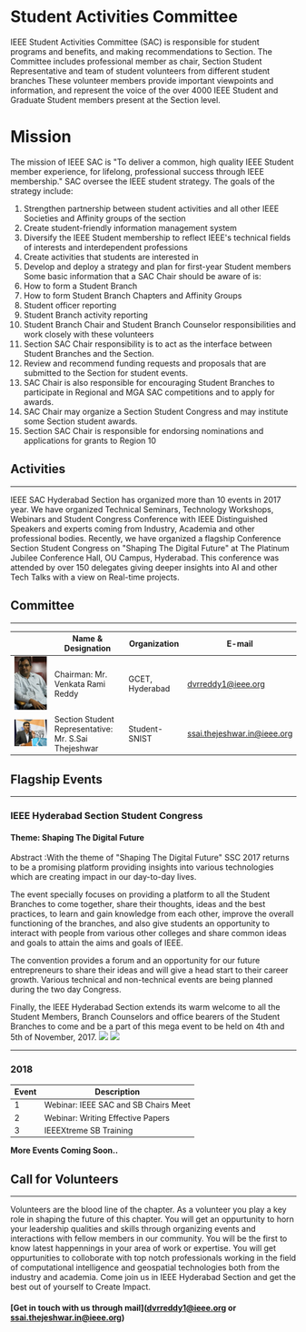 # Student Activities Committee

IEEE Student Activities Committee (SAC) is responsible for student programs and
benefits, and making recommendations to Section. The Committee includes professional member
as chair, Section Student Representative and team of student volunteers from different student
branches These volunteer members provide important viewpoints and information, and represent
the voice of the over 4000 IEEE Student and Graduate Student members present at the Section
level.

# Mission

The mission of IEEE SAC is "To deliver a common, high quality IEEE Student member
experience, for lifelong, professional success through IEEE membership."
SAC oversee the IEEE student strategy. The goals of the strategy include:
1. Strengthen partnership between student activities and all other IEEE Societies and Affinity
groups of the section
2. Create student-friendly information management system
3. Diversify the IEEE Student membership to reflect IEEE&#39;s technical fields of interests and
interdependent professions
4. Create activities that students are interested in
5. Develop and deploy a strategy and plan for first-year Student members
Some basic information that a SAC Chair should be aware of is:
6. How to form a Student Branch
7. How to form Student Branch Chapters and Affinity Groups
8. Student officer reporting
9. Student Branch activity reporting
10. Student Branch Chair and Student Branch Counselor responsibilities and work closely
with these volunteers
11. Section SAC Chair responsibility is to act as the interface between Student Branches and
the Section.
12. Review and recommend funding requests and proposals that are submitted to the Section
for student events.
13. SAC Chair is also responsible for encouraging Student Branches to participate in
Regional and MGA SAC competitions and to apply for awards.
14. SAC Chair may organize a Section Student Congress and may institute some Section
student awards.
15. Section SAC Chair is responsible for endorsing nominations and applications for grants
to Region 10

## Activities

---

IEEE SAC Hyderabad Section has organized more than 10 events in 2017 year. We have organized Technical Seminars, Technology Workshops, Webinars and Student Congress Conference with IEEE Distinguished Speakers and experts coming from Industry, Academia and other professional bodies.  Recently, we have organized a flagship Conference Section Student Congress on "Shaping The Digital Future" at The Platinum Jubilee Conference Hall, OU Campus, Hyderabad. This conference was attended by over 150 delegates giving deeper insights into AI and other Tech Talks with a view on Real-time projects.

## Committee

---

|                                       | Name & Designation      |Organization       |E-mail            |
|---------------------------------------|-------------------------|-------------------|------------------|
|![chair](img/chair.jpg?raw=true)    |Chairman: Mr. Venkata Rami Reddy |GCET, Hyderabad     |dvrreddy1@ieee.org  |
|![SSR](img/ssr.jpg?raw=true)  |Section Student Representative: Mr. S.Sai Thejeshwar |Student- SNIST     |ssai.thejeshwar.in@ieee.org |


## Flagship Events

---

### IEEE Hyderabad Section Student Congress

#### Theme: Shaping The Digital Future

Abstract :With the theme of  "Shaping The Digital Future" SSC 2017 returns to be a promising platform providing insights into various technologies which are creating impact in our day-to-day lives.

The event specially focuses on providing a platform to all the Student Branches to come together, share their thoughts, ideas and the best practices, to learn and gain knowledge from each other, improve the overall functioning of the branches, and also give students an opportunity to interact with people from various other colleges and share common ideas and goals to attain the aims and goals of IEEE.

The convention provides a forum and an opportunity for our future entrepreneurs to share their ideas and will give a head start to their career growth. Various technical and non-technical events are being planned during the two day Congress.

Finally, the IEEE Hyderabad Section extends its warm welcome to all the Student Members, Branch Counselors and office bearers of the Student Branches to come and be a part of this mega event to be held on 4th and 5th of November, 2017.
![](img/Picture9.jpg) ![](img/Picture10.jpg)

---

### 2018

Event | Description     |
|-----|-----------------|
| 1   | Webinar: IEEE SAC and SB Chairs Meet |
| 2   | Webinar: Writing Effective Papers |
| 3   | IEEEXtreme SB Training |

**More Events Coming Soon..**

## Call for Volunteers

---

Volunteers are the blood line of the chapter. As a volunteer you play a key role in shaping the future of this chapter. You will get an oppurtunity to horn your leadership qualities and skills through organizing events and interactions with fellow members in our community. You will be the first to know latest happennings in your area of work or expertise. You will get oppurtunities to colloborate with top notch professionals working in the field of computational intelligence and geospatial technologies both from the industry and academia. Come join us in IEEE Hyderabad Section and get the best out of yourself to Create Impact.

#### [Get in touch with us through mail](dvrreddy1@ieee.org or ssai.thejeshwar.in@ieee.org)

